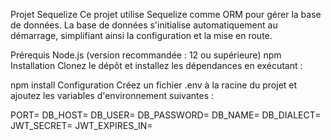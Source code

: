 Projet Sequelize
Ce projet utilise Sequelize comme ORM pour gérer la base de données. La base de données s'initialise automatiquement au démarrage, simplifiant ainsi la configuration et la mise en route.

Prérequis
Node.js (version recommandée : 12 ou supérieure)
npm
Installation
Clonez le dépôt et installez les dépendances en exécutant :

npm install
Configuration
Créez un fichier .env à la racine du projet et ajoutez les variables d'environnement suivantes :

PORT=
DB_HOST=
DB_USER=
DB_PASSWORD=
DB_NAME=
DB_DIALECT=
JWT_SECRET=
JWT_EXPIRES_IN=
